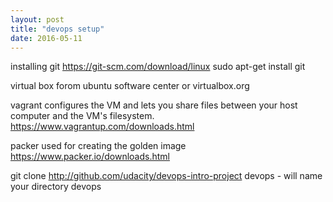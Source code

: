 ```yaml
---
layout: post
title: "devops setup"
date: 2016-05-11
---
```


installing git 
https://git-scm.com/download/linux
sudo apt-get install git

virtual box forom ubuntu software center or virtualbox.org

vagrant configures the VM and lets you share files between your host computer and the VM's filesystem.
https://www.vagrantup.com/downloads.html

packer used for creating the golden image 
https://www.packer.io/downloads.html 

git clone http://github.com/udacity/devops-intro-project devops - will name your directory devops
